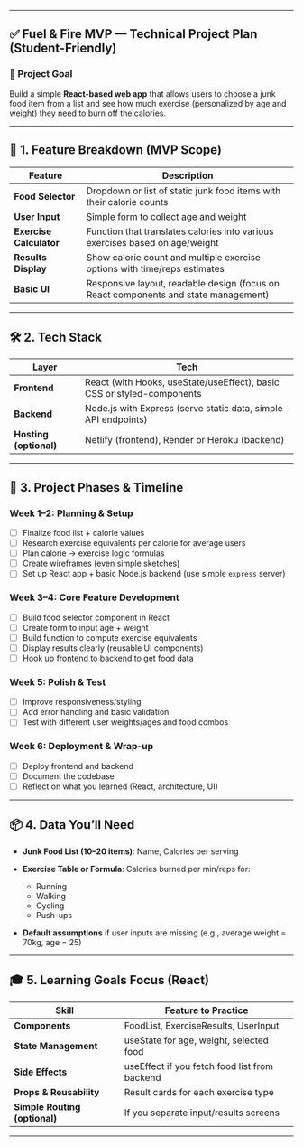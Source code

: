 

---

## ✅ Fuel & Fire MVP — Technical Project Plan (Student-Friendly)

### 🎯 Project Goal

Build a simple **React-based web app** that allows users to choose a junk food item from a list and see how much exercise (personalized by age and weight) they need to burn off the calories.

---

## 🧩 1. **Feature Breakdown (MVP Scope)**

| Feature                 | Description                                                                         |
| ----------------------- | ----------------------------------------------------------------------------------- |
| **Food Selector**       | Dropdown or list of static junk food items with their calorie counts                |
| **User Input**          | Simple form to collect age and weight                                               |
| **Exercise Calculator** | Function that translates calories into various exercises based on age/weight        |
| **Results Display**     | Show calorie count and multiple exercise options with time/reps estimates           |
| **Basic UI**            | Responsive layout, readable design (focus on React components and state management) |

---

## 🛠 2. **Tech Stack**

| Layer                  | Tech                                                                   |
| ---------------------- | ---------------------------------------------------------------------- |
| **Frontend**           | React (with Hooks, useState/useEffect), basic CSS or styled-components |
| **Backend**            | Node.js with Express (serve static data, simple API endpoints)         |
| **Hosting (optional)** | Netlify (frontend), Render or Heroku (backend)                         |

---

## 📅 3. **Project Phases & Timeline**

### **Week 1–2: Planning & Setup**

* [ ] Finalize food list + calorie values
* [ ] Research exercise equivalents per calorie for average users
* [ ] Plan calorie → exercise logic formulas
* [ ] Create wireframes (even simple sketches)
* [ ] Set up React app + basic Node.js backend (use simple `express` server)

### **Week 3–4: Core Feature Development**

* [ ] Build food selector component in React
* [ ] Create form to input age + weight
* [ ] Build function to compute exercise equivalents
* [ ] Display results clearly (reusable UI components)
* [ ] Hook up frontend to backend to get food data

### **Week 5: Polish & Test**

* [ ] Improve responsiveness/styling
* [ ] Add error handling and basic validation
* [ ] Test with different user weights/ages and food combos

### **Week 6: Deployment & Wrap-up**

* [ ] Deploy frontend and backend
* [ ] Document the codebase
* [ ] Reflect on what you learned (React, architecture, UI)

---

## 📦 4. **Data You’ll Need**

* **Junk Food List (10–20 items)**: Name, Calories per serving
* **Exercise Table or Formula**: Calories burned per min/reps for:

  * Running
  * Walking
  * Cycling
  * Push-ups
* **Default assumptions** if user inputs are missing (e.g., average weight = 70kg, age = 25)

---

## 🎓 5. **Learning Goals Focus (React)**

| Skill                         | Feature to Practice                           |
| ----------------------------- | --------------------------------------------- |
| **Components**                | FoodList, ExerciseResults, UserInput          |
| **State Management**          | useState for age, weight, selected food       |
| **Side Effects**              | useEffect if you fetch food list from backend |
| **Props & Reusability**       | Result cards for each exercise type           |
| **Simple Routing (optional)** | If you separate input/results screens         |

---

